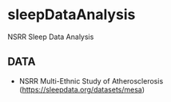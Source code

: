 # sleepDataAnalysis
NSRR Sleep Data Analysis

## DATA
- NSRR Multi-Ethnic Study of Atherosclerosis
(https://sleepdata.org/datasets/mesa)

